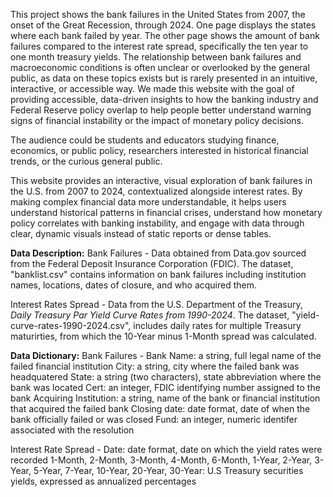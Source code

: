 This project shows the bank failures in the United States from 2007, the onset of the Great Recession, through 2024. 
One page displays the states where each bank failed by year. The other page shows the amount of bank failures compared to the interest rate spread, specifically the ten year to one month treasury yields.
The relationship between bank failures and macroeconomic conditions is often unclear or overlooked by the general public, as data on these topics exists but is rarely presented in an intuitive, interactive, or accessible way.
We made this website with the goal of providing accessible, data-driven insights to how the banking industry and Federal Reserve policy overlap to help people better understand warning signs of financial instability or the impact of monetary policy decisions.

The audience could be students and educators studying finance, economics, or public policy, researchers interested in historical financial trends, or the curious general public.

This website provides an interactive, visual exploration of bank failures in the U.S. from 2007 to 2024, contextualized alongside interest rates.
By making complex financial data more understandable, it helps users understand historical patterns in financial crises, understand how monetary policy correlates with banking instability, and engage with data through clear, dynamic visuals instead of static reports or dense tables.

**Data Description:**
Bank Failures - 
Data obtained from Data.gov sourced from the Federal Deposit Insurance Corporation (FDIC). The dataset, "banklist.csv" contains information on bank failures including institution names, locations, dates of closure, and who acquired them.

Interest Rates Spread - 
Data from the U.S. Department of the Treasury, _Daily Treasury Par Yield Curve Rates from 1990-2024_. The dataset, "yield-curve-rates-1990-2024.csv", includes daily rates for multiple Treasury maturirties, from which the 10-Year minus 1-Month spread was calculated.

**Data Dictionary:**
Bank Failures - 
Bank Name: a string, full legal name of the failed financial institution
City: a string, city where the failed bank was headquatered
State: a string (two characters), state abbreviation where the bank was located
Cert: an integer, FDIC identifying number assigned to the bank
Acquiring Institution: a string, name of the bank or financial institution that acquired the failed bank
Closing date: date format, date of when the bank officially failed or was closed
Fund: an integer, numeric identifer associated with the resolution

Interest Rate Spread - 
Date: date format, date on which the yield rates were recorded
1-Month, 2-Month, 3-Month, 4-Month, 6-Month, 1-Year, 2-Year, 3-Year, 5-Year, 7-Year, 10-Year, 20-Year, 30-Year: U.S Treasury securities yields, expressed as annualized percentages
